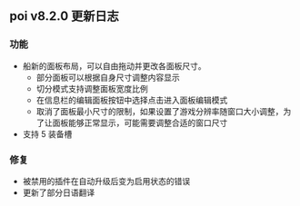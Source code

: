 ## poi v8.2.0 更新日志
### 功能
- 船新的面板布局，可以自由拖动并更改各面板尺寸。
  + 部分面板可以根据自身尺寸调整内容显示
  + 切分模式支持调整面板宽度比例
  + 在信息栏的编辑面板按钮中选择点击进入面板编辑模式
  + 取消了面板最小尺寸的限制，如果设置了游戏分辨率随窗口大小调整，为了让面板能够正常显示，可能需要调整合适的窗口尺寸
- 支持 5 装备槽

### 修复
- 被禁用的插件在自动升级后变为启用状态的错误
- 更新了部分日语翻译
